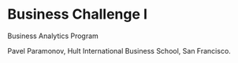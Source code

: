 # Business Challenge I

Business Analytics Program

Pavel Paramonov, Hult International Business School, San Francisco.

